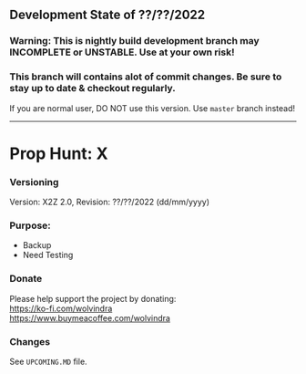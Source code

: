 ## Development State of ??/??/2022

### Warning: This is nightly build development branch may INCOMPLETE or UNSTABLE. Use at your own risk! 
### This branch will contains alot of commit changes. Be sure to stay up to date & checkout regularly.

If you are normal user, DO NOT use this version. Use `master` branch instead!

---

# Prop Hunt: X

### Versioning
Version: X2Z 2.0, Revision: ??/??/2022 (dd/mm/yyyy)

### Purpose:
- Backup
- Need Testing

### Donate
Please help support the project by donating:  
https://ko-fi.com/wolvindra  
https://www.buymeacoffee.com/wolvindra  

### Changes
See `UPCOMING.MD` file.